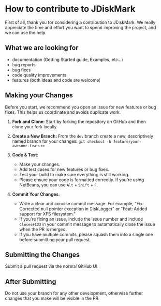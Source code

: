 # How to contribute to JDiskMark

First of all, thank you for considering a contribution to JDiskMark. We really appreciate the time and effort you want to spend improving the project, and we can use the help

## What we are looking for

- documentation (Getting Started guide, Examples, etc...)
- bug reports
- bug fixes
- code quality improvements
- features (both ideas and code are welcome)

## Making your Changes

Before you start, we recommend you open an issue for new features or bug fixes. This helps us coordinate and avoids duplicate work.

1.  **Fork and Clone:** Start by forking the repository on GitHub and then clone your fork locally.

2.  **Create a New Branch:** From the `dev` branch create a new, descriptively named branch for your changes:
    `git checkout -b feature/your-awesome-feature`

3.  **Code & Test:**
    - Make your changes.
    - Add test cases for new features or bug fixes.
    - Test your build to make sure everything is still working.
    - Please ensure your code is formatted correctly. If you're using NetBeans, you can use `Alt` + `Shift` + `F`.

4.  **Commit Your Changes:**
    - Write a clear and concise commit message. For example, "Fix: Corrected null pointer exception in DiskLogger" or "Feat: Added support for XFS filesystem."
    - If you're fixing an issue, include the issue number and include `Closes#123` in your commit message to automatically close the issue when the PR is merged.
    - If you have multiple commits, please squash them into a single one before submitting your pull request.

## Submitting the Changes

Submit a pull request via the normal GitHub UI.

## After Submitting

Do not use your branch for any other development, otherwise further changes that you make will be visible in the PR.